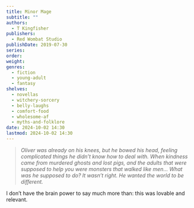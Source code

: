 ```yaml
---
title: Minor Mage
subtitle: ""
authors:
  - T Kingfisher
publishers:
  - Red Wombat Studio
publishDate: 2019-07-30
series: 
order: 
weight: 
genres:
  - fiction
  - young-adult
  - fantasy
shelves:
  - novellas
  - witchery-sorcery
  - belly-laughs
  - comfort-food
  - wholesome-af
  - myths-and-folklore
date: 2024-10-02 14:30
lastmod: 2024-10-02 14:30
---
```

> _Oliver was already on his knees, but he bowed his head, feeling complicated things he didn’t know how to deal with. When kindness came from murdered ghosts and lost pigs, and the adults that were supposed to help you were monsters that walked like men… What was he supposed to do? It wasn’t right. He wanted the world to be different._

I don’t have the brain power to say much more than: this was lovable and relevant.